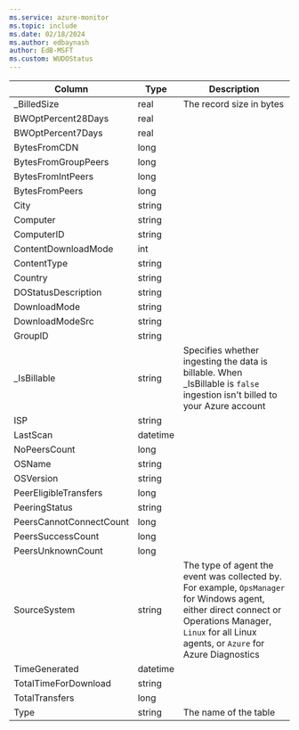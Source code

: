 ```yaml
---
ms.service: azure-monitor
ms.topic: include
ms.date: 02/18/2024
ms.author: edbaynash
author: EdB-MSFT
ms.custom: WUDOStatus
---
```



| Column | Type | Description |
|---|---|---|
| _BilledSize | real | The record size in bytes |
| BWOptPercent28Days | real |   |
| BWOptPercent7Days | real |   |
| BytesFromCDN | long |   |
| BytesFromGroupPeers | long |   |
| BytesFromIntPeers | long |   |
| BytesFromPeers | long |   |
| City | string |   |
| Computer | string |   |
| ComputerID | string |   |
| ContentDownloadMode | int |   |
| ContentType | string |   |
| Country | string |   |
| DOStatusDescription | string |   |
| DownloadMode | string |   |
| DownloadModeSrc | string |   |
| GroupID | string |   |
| _IsBillable | string | Specifies whether ingesting the data is billable. When _IsBillable is `false` ingestion isn't billed to your Azure account |
| ISP | string |   |
| LastScan | datetime |   |
| NoPeersCount | long |   |
| OSName | string |   |
| OSVersion | string |   |
| PeerEligibleTransfers | long |   |
| PeeringStatus | string |   |
| PeersCannotConnectCount | long |   |
| PeersSuccessCount | long |   |
| PeersUnknownCount | long |   |
| SourceSystem | string | The type of agent the event was collected by. For example, `OpsManager` for Windows agent, either direct connect or Operations Manager, `Linux` for all Linux agents, or `Azure` for Azure Diagnostics |
| TimeGenerated | datetime |   |
| TotalTimeForDownload | string |   |
| TotalTransfers | long |   |
| Type | string | The name of the table |
